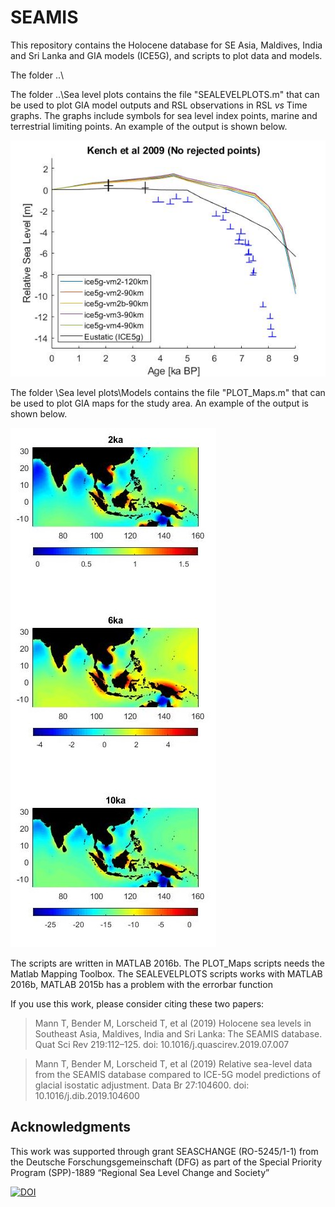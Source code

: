 # SEAMIS 
This repository contains the Holocene database for SE Asia, Maldives, India and Sri Lanka and GIA models (ICE5G), and scripts to plot data and models.

The folder ..\

The folder ..\Sea level plots contains the file "SEALEVELPLOTS.m" that can be used to plot GIA model outputs and RSL observations in RSL *vs* Time graphs. The graphs include symbols for sea level index points, marine and terrestrial limiting points. An example of the output is shown below.

![Results_1](https://github.com/Alerovere/SEAMIS/blob/master/Sea%20level%20plots/Images/Example_SL_plot.jpg)

The folder \Sea level plots\Models contains the file "PLOT_Maps.m" that can be used to plot GIA maps for the study area. An example of the output is shown below.</br>

![Results_1](https://github.com/Alerovere/SEAMIS/blob/master/Sea%20level%20plots/Images/Example_map.jpg)

The scripts are written in MATLAB 2016b.
The PLOT_Maps scripts needs the Matlab Mapping Toolbox. 
The SEALEVELPLOTS scripts works with MATLAB 2016b, MATLAB 2015b has a problem with the errorbar function
 
If you use this work, please consider citing these two papers:
> Mann T, Bender M, Lorscheid T, et al (2019) Holocene sea levels in Southeast Asia, Maldives, India and Sri Lanka: The SEAMIS database. Quat Sci Rev 219:112–125. doi: 10.1016/j.quascirev.2019.07.007</br>

> Mann T, Bender M, Lorscheid T, et al (2019) Relative sea-level data from the SEAMIS database compared to ICE-5G model predictions of glacial isostatic adjustment. Data Br 27:104600. doi: 10.1016/j.dib.2019.104600

## Acknowledgments
This work was supported through grant SEASCHANGE (RO-5245/1-1) from the Deutsche Forschungsgemeinschaft (DFG) as part of the Special Priority Program (SPP)-1889 “Regional Sea Level Change and Society”

[![DOI](https://zenodo.org/badge/151711626.svg)](https://zenodo.org/badge/latestdoi/151711626)
